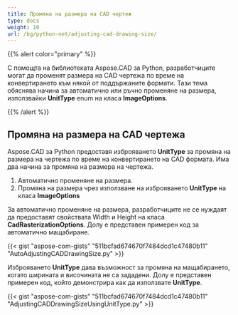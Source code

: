 ```yaml
---
title: Промяна на размера на CAD чертеж
type: docs
weight: 10
url: /bg/python-net/adjusting-cad-drawing-size/
---
```


{{% alert color="primary" %}}

С помощта на библиотеката Aspose.CAD за Python, разработчиците могат да променят размера на CAD чертежа по време на конвертирането към някой от поддържаните формати. Тази тема обяснява начина за автоматично или ръчно променяне на размера, използвайки **UnitType** enum на класа **ImageOptions**.

{{% /alert %}}

## **Промяна на размера на CAD чертежа**

Aspose.CAD за Python предоставя изброяването **UnitType** за промяна на размера на чертежа по време на конвертирането на CAD формата. Има два начина за промяна на размера на чертежа.

1. Автоматично променяне на размера.
1. Промяна на размера чрез използване на изброяването **UnitType** на класа **ImageOptions**

За автоматично променяне на размера, разработчиците не се нуждаят да предоставят свойствата Width и Height на класа **CadRasterizationOptions**. Долу е представен примерен код за автоматично мащабиране.

{{< gist "aspose-com-gists" "511bcfad674670f7484dcd1c47480b11" "AutoAdjustingCADDrawingSize.py" >}}

Изброяването **UnitType** дава възможност за промяна на мащабирането, когато ширината и височината не са зададени. Долу е представен примерен код, който демонстрира как да използвате **UnitType**.

{{< gist "aspose-com-gists" "511bcfad674670f7484dcd1c47480b11" "AdjustingCADDrawingSizeUsingUnitType.py" >}}
